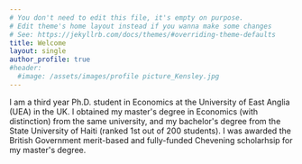 ```yaml
---
# You don't need to edit this file, it's empty on purpose.
# Edit theme's home layout instead if you wanna make some changes
# See: https://jekyllrb.com/docs/themes/#overriding-theme-defaults
title: Welcome
layout: single
author_profile: true
#header:
  #image: /assets/images/profile picture_Kensley.jpg
---
```

I am a third year Ph.D. student in Economics at the University of East Anglia (UEA) in the UK. I obtained my master's degree in Economics (with distinction) from the same university, and my bachelor's degree from the State University of Haiti (ranked 1st out of 200 students). I was awarded the British Government merit-based and fully-funded Chevening scholarhsip for my master's degree. 


